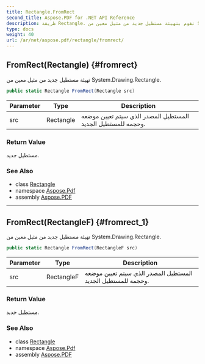 ```yaml
---
title: Rectangle.FromRect
second_title: Aspose.PDF for .NET API Reference
description: طريقة Rectangle. تقوم بتهيئة مستطيل جديد من مثيل معين من System.Drawing.Rectangle
type: docs
weight: 40
url: /ar/net/aspose.pdf/rectangle/fromrect/
---
```

## FromRect(Rectangle) {#fromrect}

تهيئة مستطيل جديد من مثيل معين من System.Drawing.Rectangle.

```csharp
public static Rectangle FromRect(Rectangle src)
```

| Parameter | Type | Description |
| --- | --- | --- |
| src | Rectangle | المستطيل المصدر الذي سيتم تعيين موضعه وحجمه للمستطيل الجديد. |

### Return Value

مستطيل جديد.

### See Also

* class [Rectangle](../)
* namespace [Aspose.Pdf](../../../aspose.pdf/)
* assembly [Aspose.PDF](../../../)

---

## FromRect(RectangleF) {#fromrect_1}

تهيئة مستطيل جديد من مثيل معين من System.Drawing.Rectangle.

```csharp
public static Rectangle FromRect(RectangleF src)
```

| Parameter | Type | Description |
| --- | --- | --- |
| src | RectangleF | المستطيل المصدر الذي سيتم تعيين موضعه وحجمه للمستطيل الجديد. |

### Return Value

مستطيل جديد.

### See Also

* class [Rectangle](../)
* namespace [Aspose.Pdf](../../../aspose.pdf/)
* assembly [Aspose.PDF](../../../)